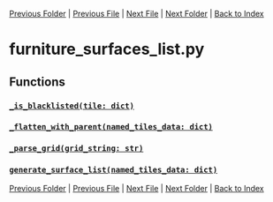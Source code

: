 [Previous Folder](../items/item_article.md) | [Previous File](furniture_list.md) | [Next File](hotbar_slots.md) | [Next Folder](../objects/components.md) | [Back to Index](../../index.md)

# furniture_surfaces_list.py

## Functions

### [`_is_blacklisted(tile: dict)`](https://github.com/Vaileasys/pz-wiki_parser/blob/main/scripts/lists/furniture_surfaces_list.py#L20)
### [`_flatten_with_parent(named_tiles_data: dict)`](https://github.com/Vaileasys/pz-wiki_parser/blob/main/scripts/lists/furniture_surfaces_list.py#L45)
### [`_parse_grid(grid_string: str)`](https://github.com/Vaileasys/pz-wiki_parser/blob/main/scripts/lists/furniture_surfaces_list.py#L55)
### [`generate_surface_list(named_tiles_data: dict)`](https://github.com/Vaileasys/pz-wiki_parser/blob/main/scripts/lists/furniture_surfaces_list.py#L62)


[Previous Folder](../items/item_article.md) | [Previous File](furniture_list.md) | [Next File](hotbar_slots.md) | [Next Folder](../objects/components.md) | [Back to Index](../../index.md)
